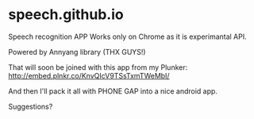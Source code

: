# speech.github.io
Speech recognition APP
Works only on Chrome as it is experimantal API.

Powered by Annyang library (THX GUYS!)

That will soon be joined with this app from my Plunker: http://embed.plnkr.co/KnvQIcV9TSsTxmTWeMbI/

And then I'll pack it all with PHONE GAP into a nice android app.

Suggestions?
